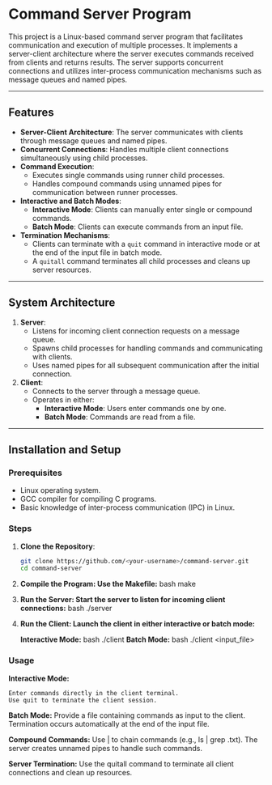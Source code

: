 # Command Server Program

This project is a Linux-based command server program that facilitates communication and execution of multiple processes. It implements a server-client architecture where the server executes commands received from clients and returns results. The server supports concurrent connections and utilizes inter-process communication mechanisms such as message queues and named pipes.

---

## Features

- **Server-Client Architecture**: The server communicates with clients through message queues and named pipes.
- **Concurrent Connections**: Handles multiple client connections simultaneously using child processes.
- **Command Execution**: 
  - Executes single commands using runner child processes.
  - Handles compound commands using unnamed pipes for communication between runner processes.
- **Interactive and Batch Modes**:
  - **Interactive Mode**: Clients can manually enter single or compound commands.
  - **Batch Mode**: Clients can execute commands from an input file.
- **Termination Mechanisms**:
  - Clients can terminate with a `quit` command in interactive mode or at the end of the input file in batch mode.
  - A `quitall` command terminates all child processes and cleans up server resources.

---

## System Architecture

1. **Server**:
   - Listens for incoming client connection requests on a message queue.
   - Spawns child processes for handling commands and communicating with clients.
   - Uses named pipes for all subsequent communication after the initial connection.
2. **Client**:
   - Connects to the server through a message queue.
   - Operates in either:
     - **Interactive Mode**: Users enter commands one by one.
     - **Batch Mode**: Commands are read from a file.

---

## Installation and Setup

### Prerequisites

- Linux operating system.
- GCC compiler for compiling C programs.
- Basic knowledge of inter-process communication (IPC) in Linux.

### Steps

1. **Clone the Repository**:
   ```bash
   git clone https://github.com/<your-username>/command-server.git
   cd command-server
   
2. **Compile the Program: Use the Makefile:**
    bash
    make
   
3. **Run the Server: Start the server to listen for incoming client connections:**
    bash
    ./server
   
5. **Run the Client: Launch the client in either interactive or batch mode:**

    **Interactive Mode:**
    bash
    ./client
    **Batch Mode:**
    bash
    ./client <input_file>
    
### Usage
  **Interactive Mode:**

    Enter commands directly in the client terminal.
    Use quit to terminate the client session.
    
  **Batch Mode:**
  Provide a file containing commands as input to the client.
  Termination occurs automatically at the end of the input file.
  
  **Compound Commands:**
  Use | to chain commands (e.g., ls | grep .txt).
  The server creates unnamed pipes to handle such commands.

  **Server Termination:**
  Use the quitall command to terminate all client connections and clean up resources.
